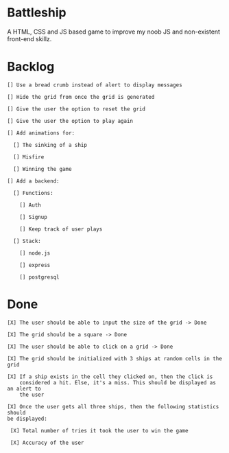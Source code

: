 # Battleship
A HTML, CSS and JS based game to improve my noob JS and non-existent front-end skillz.

# Backlog

    [] Use a bread crumb instead of alert to display messages

    [] Hide the grid from once the grid is generated

    [] Give the user the option to reset the grid

    [] Give the user the option to play again

    [] Add animations for:

      [] The sinking of a ship

      [] Misfire

      [] Winning the game

    [] Add a backend:

      [] Functions:

        [] Auth

        [] Signup

        [] Keep track of user plays

      [] Stack:

        [] node.js

        [] express

        [] postgresql


# Done
    [X] The user should be able to input the size of the grid -> Done

    [X] The grid should be a square -> Done

    [X] The user should be able to click on a grid -> Done

    [X] The grid should be initialized with 3 ships at random cells in the grid

    [X] If a ship exists in the cell they clicked on, then the click is
        considered a hit. Else, it's a miss. This should be displayed as an alert to
        the user

    [X] Once the user gets all three ships, then the following statistics should
    be displayed:

     [X] Total number of tries it took the user to win the game

     [X] Accuracy of the user
